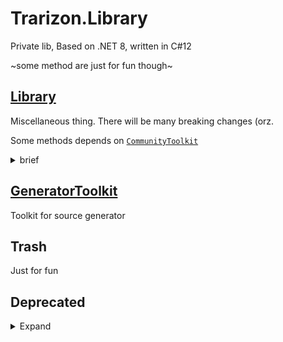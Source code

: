 ﻿# Trarizon.Library

Private lib, Based on .NET 8, written in C#12

~some method are just for fun though~

## [Library](./src/Trarizon.Library/README.md)

Miscellaneous thing. There will be many breaking changes (orz.

Some methods depends on [`CommunityToolkit`](https://github.com/CommunityToolkit/dotnet)

<details>
<summary>brief</summary>

- CodeAnalysis/Generation
- Collections: Extends `System.Collections`
- Wrappers: Monads
- Helpers: miscellaneous extensions for BCL types

</details>

## [GeneratorToolkit](./src/Trarizon.Library.GeneratorToolkit/README.md)

Toolkit for source generator

## Trash

Just for fun

## Deprecated

<details>
<summary>Expand</summary>

### [Yieliception](./Trarizon.Yieliception/README.md) ([EN](./Trarizon.Yieliception/README.en.md))

> [Archive branch](https://github.com/Trarizon/Trarizon.Library/tree/archive_yieliception/src/Trarizon.Yieliception)

Provide interception for `I(Async)Enumerator<>.MoveNext(Async)`. 

This mainly aims to extends `yield return`, provide communication capability to
`yield return`-generated iterator. (like python

> Example: [`Test.Run.Examples.YieliceptionExample`](./Trarizon.Test.Run/Examples/YieliceptionExample.cs)

### TextCommanding

> Use [`Trarizon.TextCommand`](https://github.com/Trarizon/Trarizon.TextCommand) instead
> 
> Original project in [this branch](https://github.com/Trarizon/Trarizon.Library/tree/archive_textcommanding/Trarizon.TextCommanding)

Parse text input command(CLI like).

</details>
